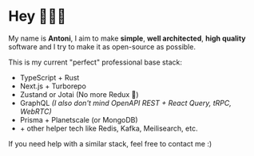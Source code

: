 <!--
<p align="center">
  <img src="https://user-images.githubusercontent.com/29360707/146340410-2e99e81a-bf4b-40bf-ac39-9d51d5923ecd.png" width="700px" alt="profile info" />  
</p> 
-->

<!-- 
Text version:

# Hey, nice to meet you!

My name is **Antoni**, I like coding and optimising things.

I'm doing *full-stack* development professionally, focusing on *TypeScript*, *React*, *Node.js* and *GraphQL*.

I also enjoy learning new things, teaching what I know best and creating open-source software.

If you like any of my open-source projects you see below, please give them a star! 😇 -->


# Hey 👋👋👋

My name is **Antoni**, I aim to make **simple**, **well architected**, **high quality** software and I try to make it as open-source as possible.

This is my current "perfect" professional base stack:

- TypeScript + Rust
- Next.js + Turborepo
- Zustand or Jotai (No more Redux 💩)
- GraphQL _(I also don't mind OpenAPI REST + React Query, tRPC, WebRTC)_
- Prisma + Planetscale (or MongoDB)
- \+ other helper tech like Redis, Kafka, Meilisearch, etc.

If you need help with a similar stack, feel free to contact me :)
